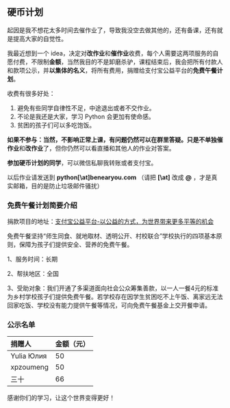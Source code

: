 ## 硬币计划

起因是我不想花太多时间去催作业了，导致我没空去做其他的，还有备课，还有就是提高大家的自觉性。

我最近想到一个 idea，决定对**改作业**和**催作业**收费，每个人需要这两项服务的自愿付费，不限制**金额**，当然我目的不是卸磨杀驴，课程结束后，我会把所有付款人和款项公示，并**以集体的名义**，将所有费用，捐赠给支付宝公益平台的**免费午餐计划**。

收费有很多好处：

1. 避免有些同学自律性不足，中途退出或者不交作业。
2. 不论是我还是大家，学习 Python 会更加有使命感。
3. 贫困的孩子们可以多吃饱饭。

**如果不参与：**当然，不影响正常上课，有问题仍然可以在群里答疑。只是不单独**催作业**和**改作业**了，但你仍然可以看直播和其他人的作业对答案。

**参加硬币计划的同学**，可以微信私聊我转账或者支付宝。

以后作业请发送到 **python[\at]benearyou.com** （请把 **[\at]** 改成 **@** ，才是真实邮箱，目的是防止垃圾邮件骚扰）

### 免费午餐计划简要介绍

捐款项目的地址：[支付宝公益平台-以公益的方式，为世界带来更多平等的机会](https://love.alipay.com/donate/itemDetail.htm?name=2014010616214122130)

免费午餐坚持“师生同食、就地取材、透明公开、村校联合”学校执行的四项基本原则，保障为孩子们提供安全、营养的免费午餐。

1、服务时间：长期

2、帮扶地区：全国

3、受助对象：我们开通了多渠道面向社会公众筹集善款，以一人一餐4元的标准为乡村学校孩子们提供免费午餐。若学校存在因学生贫困吃不上午饭、离家远无法回家吃饭、学校没有能力提供午餐等情况，可向免费午餐基金上交开餐申请。

### 公示名单

| 捐赠人     | 金额（元） |
| :--------- | ---------- |
| Yulia Юлия | 50         |
| xpzoumeng  | 50         |
| 三十       | 66         |

感谢你们的学习，让这个世界变得更好！